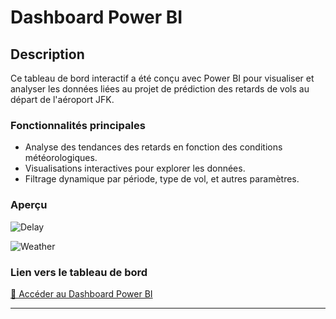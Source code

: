 # Dashboard Power BI

## Description
Ce tableau de bord interactif a été conçu avec Power BI pour visualiser et analyser les données liées au projet de prédiction des retards de vols au départ de l'aéroport JFK.

### Fonctionnalités principales
- Analyse des tendances des retards en fonction des conditions météorologiques.
- Visualisations interactives pour explorer les données.
- Filtrage dynamique par période, type de vol, et autres paramètres.

### Aperçu
![Delay]("C:\Users\asus\Desktop\ima1.jpg")

![Weather]("C:\Users\asus\Desktop\ima2.jpg")


### Lien vers le tableau de bord
[🔗 Accéder au Dashboard Power BI](https://genes-my.sharepoint.com/:u:/g/personal/ooualy_ensae_fr/ESiOYZ4TogBIgNROU6ZsJoMBn_zSUXSIv7qpbWNNzdZf9Q?e=5SH9QB)

---
